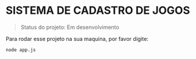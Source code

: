 <h1> SISTEMA DE CADASTRO DE JOGOS</H1>

>Status do projeto: Em desenvolvimento 

Para rodar esse projeto na sua maquina, por favor digite:

```
node app.js
```
